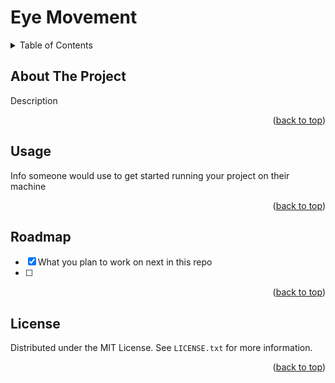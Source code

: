 <h1> Eye Movement</h1>

<details>
  <summary>Table of Contents</summary>
  <ol>
    <li>
      <a href="#about-the-project">About The Project</a>
    </li>
    <li><a href="#usage">Usage</a></li>
    <li><a href="#roadmap">Roadmap</a></li>
    <li><a href="#license">License</a></li>
  </ol>
</details>


<!-- ABOUT THE PROJECT -->
## About The Project

Description

<p align="right">(<a href="#top">back to top</a>)</p>



<!-- USAGE EXAMPLES -->
## Usage

Info someone would use to get started running your project on their machine

<p align="right">(<a href="#top">back to top</a>)</p>



<!-- ROADMAP -->
## Roadmap

- [X] What you plan to work on next in this repo
- [ ] 


<p align="right">(<a href="#top">back to top</a>)</p>



<!-- LICENSE -->
## License

Distributed under the MIT License. See `LICENSE.txt` for more information.

<p align="right">(<a href="#top">back to top</a>)</p>

